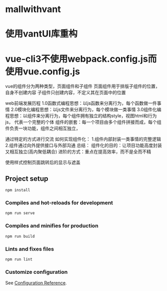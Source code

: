 # mallwithvant
# 使用vantUI库重构
# vue-cli3不使用webpack.config.js而使用vue.config.js
vue的组件分为两种类型，页面组件和子组件
页面组件用于排版子组件的位置，自身不创建内容
子组件只创建内容，不定义其在页面中的位置

web前端发展历程
1.0函数式编程思想：以js函数来分离行为，每个函数做一件事情
2.0模块化编程思想：以js文件来分离行为，每个模块做一类事情
3.0组件化编程思想：以组件来分离行为，每个组件拥有独立的结构style，视图html和行为js，
                代表一个完整的个体
组件的嵌套：每一个项目由多个组件拼接而成，每个组件负责一块功能，组件之间相互独立，

通过特定的方式进行交流
如何实现组件化：
1.组件内部封装一类事情的完整逻辑
2.组件通过向外提供接口与外部沟通
总结：
组件化的目的：让项目功能高度封装又相互独立(高内聚低耦合)
进阶的方式：重点在提高效率，而不是全而不精

使用样式控制页面跳转后的显示与遮盖
## Project setup
```
npm install
```

### Compiles and hot-reloads for development
```
npm run serve
```

### Compiles and minifies for production
```
npm run build
```

### Lints and fixes files
```
npm run lint
```

### Customize configuration
See [Configuration Reference](https://cli.vuejs.org/config/).
